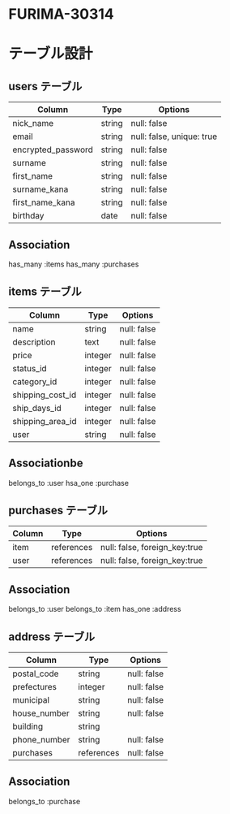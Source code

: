 # FURIMA-30314


# テーブル設計


##  users テーブル



| Column              | Type   | Options                             |
| ------------------- | ------ | ----------------------------------- |
| nick_name           | string | null: false                         | 
| email               | string | null: false, unique: true           | 
| encrypted_password  | string | null: false                         | 
| surname             | string | null: false                         |
| first_name          | string | null: false                         |
| surname_kana        | string | null: false                         |
| first_name_kana     | string | null: false                         | 
| birthday            | date   | null: false                         |


##  Association


has_many :items
has_many :purchases


##  items テーブル


| Column            | Type       | Options                        |
| ----------------- | ---------- | ------------------------------ |
| name              | string     | null: false                    | 
| description       | text       | null: false                    |
| price             | integer    | null: false                    | 
| status_id         | integer    | null: false                    |
| category_id       | integer    | null: false                    | 
| shipping_cost_id  | integer    | null: false                    |
| ship_days_id      | integer    | null: false                    |
| shipping_area_id  | integer    | null: false                    |
| user              | string     | null: false                    |


##  Associationbe

belongs_to :user
hsa_one    :purchase


##  purchases  テーブル


| Column          | Type        | Options                        |
| --------------- | ----------- | ------------------------------ |
| item            | references  | null: false, foreign_key:true  |
| user            | references  | null: false, foreign_key:true  | 


##  Association

belongs_to :user
belongs_to :item
has_one :address


##  address テーブル


| Column          | Type        | Options                        |
| --------------- | ----------- | ------------------------------ |
| postal_code     | string      | null: false                    | 
| prefectures     | integer     | null: false                    | 
| municipal       | string      | null: false                    | 
| house_number    | string      | null: false                    | 
| building        | string      |                                |
| phone_number    | string      | null: false                    |
| purchases       | references  | null: false                    |

##  Association

belongs_to :purchase


